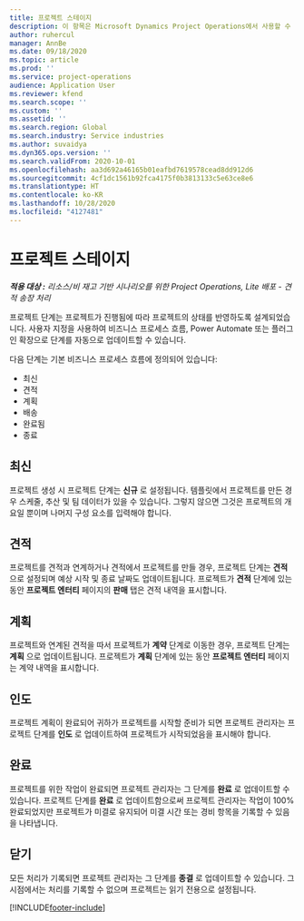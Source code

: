 ```yaml
---
title: 프로젝트 스테이지
description: 이 항목은 Microsoft Dynamics Project Operations에서 사용할 수 있는 프로젝트 스테이지에 대한 정보를 제공합니다.
author: ruhercul
manager: AnnBe
ms.date: 09/18/2020
ms.topic: article
ms.prod: ''
ms.service: project-operations
audience: Application User
ms.reviewer: kfend
ms.search.scope: ''
ms.custom: ''
ms.assetid: ''
ms.search.region: Global
ms.search.industry: Service industries
ms.author: suvaidya
ms.dyn365.ops.version: ''
ms.search.validFrom: 2020-10-01
ms.openlocfilehash: aa3d692a46165b01eafbd7619578cead8dd912d6
ms.sourcegitcommit: 4cf1dc1561b92fca4175f0b3813133c5e63ce8e6
ms.translationtype: HT
ms.contentlocale: ko-KR
ms.lasthandoff: 10/28/2020
ms.locfileid: "4127481"
---
```

# <a name="project-stages"></a>프로젝트 스테이지

_**적용 대상 :** 리소스/비 재고 기반 시나리오를 위한 Project Operations, Lite 배포 - 견적 송장 처리_

프로젝트 단계는 프로젝트가 진행됨에 따라 프로젝트의 상태를 반영하도록 설계되었습니다. 사용자 지정을 사용하여 비즈니스 프로세스 흐름, Power Automate 또는 플러그인 확장으로 단계를 자동으로 업데이트할 수 있습니다.

다음 단계는 기본 비즈니스 프로세스 흐름에 정의되어 있습니다:

- 최신
- 견적
- 계획
- 배송
- 완료됨
- 종료 

## <a name="new"></a>최신

프로젝트 생성 시 프로젝트 단계는 **신규** 로 설정됩니다. 템플릿에서 프로젝트를 만든 경우 스케줄, 추산 및 팀 데이터가 있을 수 있습니다. 그렇지 않으면 그것은 프로젝트의 개요일 뿐이며 나머지 구성 요소를 입력해야 합니다.

## <a name="quote"></a>견적

프로젝트를 견적과 연계하거나 견적에서 프로젝트를 만들 경우, 프로젝트 단계는 **견적** 으로 설정되며 예상 시작 및 종료 날짜도 업데이트됩니다. 프로젝트가 **견적** 단계에 있는 동안 **프로젝트 엔터티** 페이지의 **판매** 탭은 견적 내역을 표시합니다.

## <a name="plan"></a>계획

프로젝트와 연계된 견적을 따서 프로젝트가 **계약** 단계로 이동한 경우, 프로젝트 단계는 **계획** 으로 업데이트됩니다. 프로젝트가 **계획** 단계에 있는 동안 **프로젝트 엔터티** 페이지는 계약 내역을 표시합니다.

## <a name="deliver"></a>인도

프로젝트 계획이 완료되어 귀하가 프로젝트를 시작할 준비가 되면 프로젝트 관리자는 프로젝트 단계를 **인도** 로 업데이트하여 프로젝트가 시작되었음을 표시해야 합니다.

## <a name="complete"></a>완료 

프로젝트를 위한 작업이 완료되면 프로젝트 관리자는 그 단계를 **완료** 로 업데이트할 수 있습니다. 프로젝트 단계를 **완료** 로 업데이트함으로써 프로젝트 관리자는 작업이 100% 완료되었지만 프로젝트가 미결로 유지되어 미결 시간 또는 경비 항목을 기록할 수 있음을 나타냅니다.

## <a name="close"></a>닫기

모든 처리가 기록되면 프로젝트 관리자는 그 단계를 **종결** 로 업데이트할 수 있습니다. 그 시점에서는 처리를 기록할 수 없으며 프로젝트는 읽기 전용으로 설정됩니다.



[!INCLUDE[footer-include](../includes/footer-banner.md)]